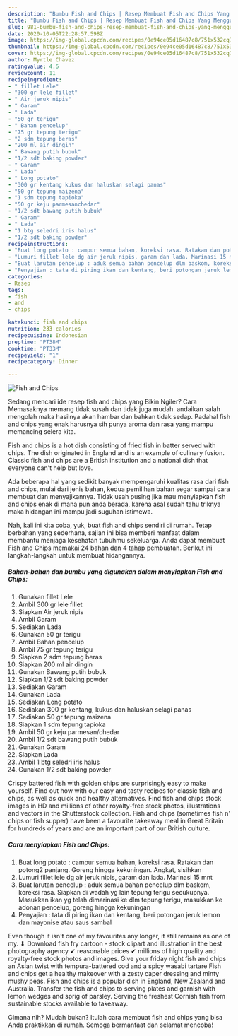 ```yaml
---
description: "Bumbu Fish and Chips | Resep Membuat Fish and Chips Yang Menggugah Selera"
title: "Bumbu Fish and Chips | Resep Membuat Fish and Chips Yang Menggugah Selera"
slug: 981-bumbu-fish-and-chips-resep-membuat-fish-and-chips-yang-menggugah-selera
date: 2020-10-05T22:28:57.598Z
image: https://img-global.cpcdn.com/recipes/0e94ce05d16487c8/751x532cq70/fish-and-chips-foto-resep-utama.jpg
thumbnail: https://img-global.cpcdn.com/recipes/0e94ce05d16487c8/751x532cq70/fish-and-chips-foto-resep-utama.jpg
cover: https://img-global.cpcdn.com/recipes/0e94ce05d16487c8/751x532cq70/fish-and-chips-foto-resep-utama.jpg
author: Myrtle Chavez
ratingvalue: 4.6
reviewcount: 11
recipeingredient:
- " fillet Lele"
- "300 gr lele fillet"
- " Air jeruk nipis"
- " Garam"
- " Lada"
- "50 gr terigu"
- " Bahan pencelup"
- "75 gr tepung terigu"
- "2 sdm tepung beras"
- "200 ml air dingin"
- " Bawang putih bubuk"
- "1/2 sdt baking powder"
- " Garam"
- " Lada"
- " Long potato"
- "300 gr kentang kukus dan haluskan selagi panas"
- "50 gr tepung maizena"
- "1 sdm tepung tapioka"
- "50 gr keju parmesanchedar"
- "1/2 sdt bawang putih bubuk"
- " Garam"
- " Lada"
- "1 btg seledri iris halus"
- "1/2 sdt baking powder"
recipeinstructions:
- "Buat long potato : campur semua bahan, koreksi rasa. Ratakan dan potong2 panjang. Goreng hingga kekuningan. Angkat, sisihkan"
- "Lumuri fillet lele dg air jeruk nipis, garam dan lada. Marinasi 15 mnt"
- "Buat larutan pencelup : aduk semua bahan pencelup dlm baskom, koreksi rasa. Siapkan di wadah yg lain tepung terigu secukupnya. Masukkan ikan yg telah dimarinasi ke dlm tepung terigu, masukkan ke adonan pencelup, goreng hingga kekuningan"
- "Penyajian : tata di piring ikan dan kentang, beri potongan jeruk lemon dan mayonise atau saus sambal"
categories:
- Resep
tags:
- fish
- and
- chips

katakunci: fish and chips 
nutrition: 233 calories
recipecuisine: Indonesian
preptime: "PT38M"
cooktime: "PT33M"
recipeyield: "1"
recipecategory: Dinner

---
```



![Fish and Chips](https://img-global.cpcdn.com/recipes/0e94ce05d16487c8/751x532cq70/fish-and-chips-foto-resep-utama.jpg)

Sedang mencari ide resep fish and chips yang Bikin Ngiler? Cara Memasaknya memang tidak susah dan tidak juga mudah. andaikan salah mengolah maka hasilnya akan hambar dan bahkan tidak sedap. Padahal fish and chips yang enak harusnya sih punya aroma dan rasa yang mampu memancing selera kita.

Fish and chips is a hot dish consisting of fried fish in batter served with chips. The dish originated in England and is an example of culinary fusion. Classic fish and chips are a British institution and a national dish that everyone can&#39;t help but love.

Ada beberapa hal yang sedikit banyak mempengaruhi kualitas rasa dari fish and chips, mulai dari jenis bahan, kedua pemilihan bahan segar sampai cara membuat dan menyajikannya. Tidak usah pusing jika mau menyiapkan fish and chips enak di mana pun anda berada, karena asal sudah tahu triknya maka hidangan ini mampu jadi suguhan istimewa.


Nah, kali ini kita coba, yuk, buat fish and chips sendiri di rumah. Tetap berbahan yang sederhana, sajian ini bisa memberi manfaat dalam membantu menjaga kesehatan tubuhmu sekeluarga. Anda dapat membuat Fish and Chips memakai 24 bahan dan 4 tahap pembuatan. Berikut ini langkah-langkah untuk membuat hidangannya.

<!--inarticleads1-->

##### Bahan-bahan dan bumbu yang digunakan dalam menyiapkan Fish and Chips:

1. Gunakan  fillet Lele
1. Ambil 300 gr lele fillet
1. Siapkan  Air jeruk nipis
1. Ambil  Garam
1. Sediakan  Lada
1. Gunakan 50 gr terigu
1. Ambil  Bahan pencelup
1. Ambil 75 gr tepung terigu
1. Siapkan 2 sdm tepung beras
1. Siapkan 200 ml air dingin
1. Gunakan  Bawang putih bubuk
1. Siapkan 1/2 sdt baking powder
1. Sediakan  Garam
1. Gunakan  Lada
1. Sediakan  Long potato
1. Sediakan 300 gr kentang, kukus dan haluskan selagi panas
1. Sediakan 50 gr tepung maizena
1. Siapkan 1 sdm tepung tapioka
1. Ambil 50 gr keju parmesan/chedar
1. Ambil 1/2 sdt bawang putih bubuk
1. Gunakan  Garam
1. Siapkan  Lada
1. Ambil 1 btg seledri iris halus
1. Gunakan 1/2 sdt baking powder


Crispy battered fish with golden chips are surprisingly easy to make yourself. Find out how with our easy and tasty recipes for classic fish and chips, as well as quick and healthy alternatives. Find fish and chips stock images in HD and millions of other royalty-free stock photos, illustrations and vectors in the Shutterstock collection. Fish and chips (sometimes fish n&#39; chips or fish supper) have been a favourite takeaway meal in Great Britain for hundreds of years and are an important part of our British culture. 

<!--inarticleads2-->

##### Cara menyiapkan Fish and Chips:

1. Buat long potato : campur semua bahan, koreksi rasa. Ratakan dan potong2 panjang. Goreng hingga kekuningan. Angkat, sisihkan
1. Lumuri fillet lele dg air jeruk nipis, garam dan lada. Marinasi 15 mnt
1. Buat larutan pencelup : aduk semua bahan pencelup dlm baskom, koreksi rasa. Siapkan di wadah yg lain tepung terigu secukupnya. Masukkan ikan yg telah dimarinasi ke dlm tepung terigu, masukkan ke adonan pencelup, goreng hingga kekuningan
1. Penyajian : tata di piring ikan dan kentang, beri potongan jeruk lemon dan mayonise atau saus sambal


Even though it isn&#39;t one of my favourites any longer, it still remains as one of my. ⬇ Download fish fry cartoon - stock clipart and illustration in the best photography agency ✔ reasonable prices ✔ millions of high quality and royalty-free stock photos and images. Give your friday night fish and chips an Asian twist with tempura-battered cod and a spicy wasabi tartare Fish and chips get a healthy makeover with a zesty caper dressing and minty mushy peas. Fish and chips is a popular dish in England, New Zealand and Australia. Transfer the fish and chips to serving plates and garnish with lemon wedges and sprig of parsley. Serving the freshest Cornish fish from sustainable stocks available to takeaway. 

Gimana nih? Mudah bukan? Itulah cara membuat fish and chips yang bisa Anda praktikkan di rumah. Semoga bermanfaat dan selamat mencoba!
